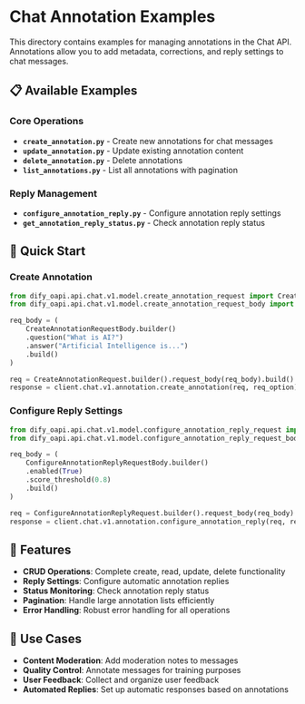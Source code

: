 # Chat Annotation Examples

This directory contains examples for managing annotations in the Chat API. Annotations allow you to add metadata, corrections, and reply settings to chat messages.

## 📋 Available Examples

### Core Operations
- **`create_annotation.py`** - Create new annotations for chat messages
- **`update_annotation.py`** - Update existing annotation content
- **`delete_annotation.py`** - Delete annotations
- **`list_annotations.py`** - List all annotations with pagination

### Reply Management
- **`configure_annotation_reply.py`** - Configure annotation reply settings
- **`get_annotation_reply_status.py`** - Check annotation reply status

## 🚀 Quick Start

### Create Annotation

```python
from dify_oapi.api.chat.v1.model.create_annotation_request import CreateAnnotationRequest
from dify_oapi.api.chat.v1.model.create_annotation_request_body import CreateAnnotationRequestBody

req_body = (
    CreateAnnotationRequestBody.builder()
    .question("What is AI?")
    .answer("Artificial Intelligence is...")
    .build()
)

req = CreateAnnotationRequest.builder().request_body(req_body).build()
response = client.chat.v1.annotation.create_annotation(req, req_option)
```

### Configure Reply Settings

```python
from dify_oapi.api.chat.v1.model.configure_annotation_reply_request import ConfigureAnnotationReplyRequest
from dify_oapi.api.chat.v1.model.configure_annotation_reply_request_body import ConfigureAnnotationReplyRequestBody

req_body = (
    ConfigureAnnotationReplyRequestBody.builder()
    .enabled(True)
    .score_threshold(0.8)
    .build()
)

req = ConfigureAnnotationReplyRequest.builder().request_body(req_body).build()
response = client.chat.v1.annotation.configure_annotation_reply(req, req_option)
```

## 🔧 Features

- **CRUD Operations**: Complete create, read, update, delete functionality
- **Reply Settings**: Configure automatic annotation replies
- **Status Monitoring**: Check annotation reply status
- **Pagination**: Handle large annotation lists efficiently
- **Error Handling**: Robust error handling for all operations

## 📖 Use Cases

- **Content Moderation**: Add moderation notes to messages
- **Quality Control**: Annotate messages for training purposes
- **User Feedback**: Collect and organize user feedback
- **Automated Replies**: Set up automatic responses based on annotations